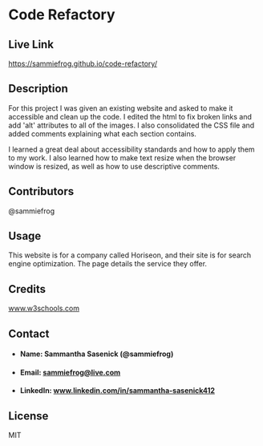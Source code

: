 # **Code Refactory**

## **Live Link**

 https://sammiefrog.github.io/code-refactory/


## **Description**

For this project I was given an existing website and asked to make it accessible and clean up the code. I edited the html to fix broken links and add 'alt' attributes to all of the images. I also consolidated the CSS file and added comments explaining what each section contains.

I learned a great deal about accessibility standards and how to apply them to my work. I also learned how to make text resize when the browser window is resized, as well as how to use descriptive comments.




## **Contributors**

@sammiefrog 


## **Usage**

This website is for a company called Horiseon, and their site is for search engine optimization. The page details the service they offer.

## **Credits**

www.w3schools.com

## **Contact**
* #### **Name:** Sammantha Sasenick (@sammiefrog)
* #### **Email:** [sammiefrog@live.com](sammiefrog@live.com)
* #### **LinkedIn:** www.linkedin.com/in/sammantha-sasenick412

## **License**
MIT